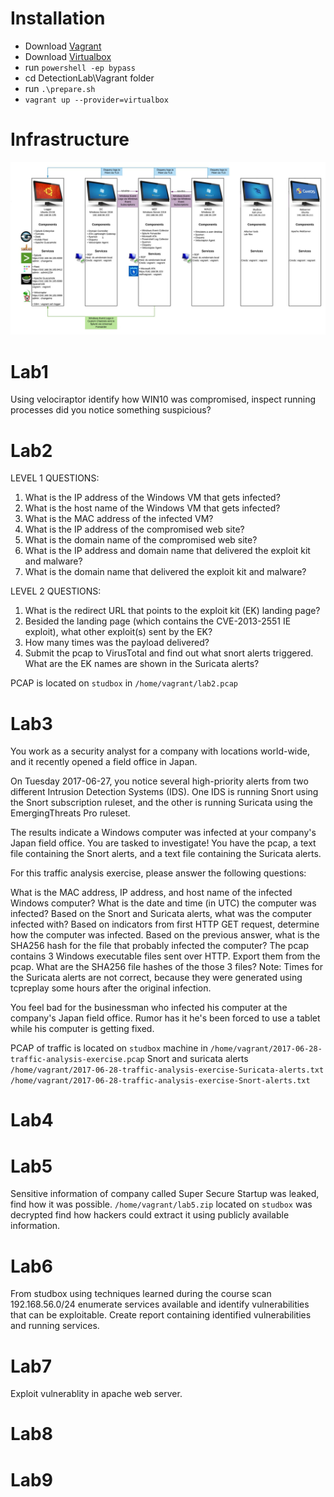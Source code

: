 # Installation

* Download [Vagrant](https://releases.hashicorp.com/vagrant/2.2.19/vagrant_2.2.19_x86_64.msi)
* Download [Virtualbox](https://download.virtualbox.org/virtualbox/6.1.30/VirtualBox-6.1.30-148432-Win.exe)
* run `powershell -ep bypass`
* cd DetectionLab\Vagrant folder
* run `.\prepare.sh`
* `vagrant up --provider=virtualbox`

# Infrastructure

![Lab](./img/lab.jpg)

# Lab1

Using velociraptor identify how WIN10 was compromised, inspect running processes did you notice something suspicious?

# Lab2

LEVEL 1 QUESTIONS:
1) What is the IP address of the Windows VM that gets infected?
2) What is the host name of the Windows VM that gets infected?
3) What is the MAC address of the infected VM?
4) What is the IP address of the compromised web site?
5) What is the domain name of the compromised web site?
6) What is the IP address and domain name that delivered the exploit kit and malware?
7) What is the domain name that delivered the exploit kit and malware?
 

LEVEL 2 QUESTIONS:
1) What is the redirect URL that points to the exploit kit (EK) landing page?
2) Besided the landing page (which contains the CVE-2013-2551 IE exploit), what other exploit(s) sent by the EK?
4) How many times was the payload delivered?
5) Submit the pcap to VirusTotal and find out what snort alerts triggered.  What are the EK names are shown in the Suricata alerts?

PCAP is located on `studbox` in `/home/vagrant/lab2.pcap`

# Lab3

You work as a security analyst for a company with locations world-wide, and it recently opened a field office in Japan.

On Tuesday 2017-06-27, you notice several high-priority alerts from two different Intrusion Detection Systems (IDS).  One IDS is running Snort using the Snort subscription ruleset, and the other is running Suricata using the EmergingThreats Pro ruleset.

The results indicate a Windows computer was infected at your company's Japan field office.  You are tasked to investigate!  You have the pcap, a text file containing the Snort alerts, and a text file containing the Suricata alerts.

For this traffic analysis exercise, please answer the following questions:

What is the MAC address, IP address, and host name of the infected Windows computer?
What is the date and time (in UTC) the computer was infected?
Based on the Snort and Suricata alerts, what was the computer infected with?
Based on indicators from first HTTP GET request, determine how the computer was infected.
Based on the previous answer, what is the SHA256 hash for the file that probably infected the computer?
The pcap contains 3 Windows executable files sent over HTTP.  Export them from the pcap.  What are the SHA256 file hashes of the those 3 files?
Note:  Times for the Suricata alerts are not correct, because they were generated using tcpreplay some hours after the original infection.

You feel bad for the businessman who infected his computer at the company's Japan field office.  Rumor has it he's been forced to use a tablet while his computer is getting fixed.

PCAP of traffic is located on `studbox` machine in `/home/vagrant/2017-06-28-traffic-analysis-exercise.pcap`
Snort and suricata alerts `/home/vagrant/2017-06-28-traffic-analysis-exercise-Suricata-alerts.txt` `/home/vagrant/2017-06-28-traffic-analysis-exercise-Snort-alerts.txt`

# Lab4

# Lab5

Sensitive information of company called Super Secure Startup was leaked, find how it was possible.
`/home/vagrant/lab5.zip` located on `studbox` was decrypted find how hackers could extract it using publicly available information.

# Lab6

From studbox using techniques learned during the course scan 192.168.56.0/24 enumerate services available and identify vulnerabilities that can be exploitable. Create report containing identified vulnerabilities and running services.

# Lab7

Exploit vulnerablity in apache web server.

# Lab8



# Lab9
